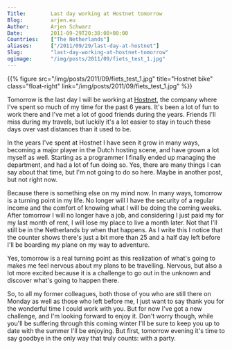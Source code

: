 ```yaml
---
Title:        Last day working at Hostnet tomorrow  
Blog:         arjen.eu  
Author:       Arjen Schwarz  
Date:         2011-09-29T20:38:08+00:00
Countries:    ["The Netherlands"]
aliases:      ["/2011/09/29/last-day-at-hostnet"]
Slug:         "last-day-working-at-hostnet-tomorrow"
ogimage:      "/img/posts/2011/09/fiets_test_1.jpg"
---
```


{{% figure src="/img/posts/2011/09/fiets_test_1.jpg" title="Hostnet bike" class="float-right" link="/img/posts/2011/09/fiets_test_1.jpg" %}}

Tomorrow is the last day I will be working at [Hostnet][1], the company where I've spent so much of my time for the past 6 years. It's been a lot of fun to work there and I've met a lot of good friends during the years. Friends I'll miss during my travels, but luckily it's a lot easier to stay in touch these days over vast distances than it used to be.

In the years I've spent at Hostnet I have seen it grow in many ways, becoming a major player in the Dutch hosting scene, and have grown a lot myself as well. Starting as a programmer I finally ended up managing the department, and had a lot of fun doing so. Yes, there are many things I can say about that time, but I'm not going to do so here. Maybe in another post, but not right now.

Because there is something else on my mind now. In many ways, tomorrow is a turning point in my life. No longer will I have the security of a regular income and the comfort of knowing what I will be doing the coming weeks. After tomorrow I will no longer have a job, and considering I just paid my for my last month of rent, I will lose my place to live a month later. Not that I'll still be in the Netherlands by when that happens. As I write this I notice that the counter shows there's just a bit more than 25 and a half day left before I'll be boarding my plane on my way to adventure.

Yes, tomorrow is a real turning point as this realization of what's going to makes me feel nervous about my plans to be travelling. Nervous, but also a lot more excited because it is a challenge to go out in the unknown and discover what's going to happen there.

So, to all my former colleagues, both those of you who are still there on Monday as well as those who left before me, I just want to say thank you for the wonderful time I could work with you. But for now I've got a new challenge, and I'm looking forward to enjoy it. Don't worry though, while you'll be suffering through this coming winter I'll be sure to keep you up to date with the summer I'll be enjoying. But first, tomorrow evening it's time to say goodbye in the only way that truly counts: with a party.

[1]: http://www.hostnet.nl (Hostnet)